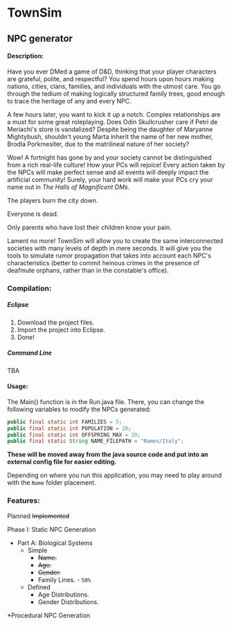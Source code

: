 # TownSim
## NPC generator

#### Description:
Have you ever DMed a game of D&D, thinking that your player characters are grateful,
polite, and respectful? You spend hours upon hours making nations, cities, clans, 
families, and individuals with the utmost care. You go through the tedium of making
logically structured family trees, good enough to trace the heritage of any and every
NPC.

A few hours later, you want to kick it up a notch. Complex relationships are a must
for some great roleplaying. Does Odin Skullcrusher care if Petri de Meriachi's store is
vandalized? Despite being the daughter of Maryanne Mightybush, shouldn't young Marta
inherit the name of her new mother, Brodla Porkmesiter, due to the matrilineal nature
of her society?

Wow! A fortnight has gone by and your society cannot be distinguished from a rich
real-life culture! How your PCs will rejoice! Every action taken by the NPCs will make
perfect sense and all events will deeply impact the artificial community! Surely, your
hard work will make your PCs cry your name out in *The Halls of Magnificent DMs*.


The players burn the city down. 

Everyone is dead.

Only parents who have lost their children know your pain.

	
	
Lament no more! TownSim will allow you to create the same interconnected societies
with many levels of depth in mere seconds. It will give you the tools to simulate rumor
propagation that takes into account each NPC's characteristics (better to commit heinous
crimes in the presence of deafmute orphans, rather than in the constable's office).


### Compilation:
##### Eclipse
1. Download the project files.
2. Import the project into Eclipse.
3. Done!

##### Command Line
TBA

#### Usage:
The Main() function is in the Run.java file.
There, you can change the following variables to modify the NPCs generated:
```Java
public final static int FAMILIES = 5; 
public final static int POPULATION = 20;
public final static int OFFSPRING_MAX = 20;
public final static String NAME_FILEPATH = "Names/Italy";
```

__These will be moved away from the java source code and put into an external config
file for easier editing.__

Depending on where you run this application, you may need to play around with the `Name` folder
placement. 

### Features:
Planned
~~Implemented~~

Phase I: Static NPC Generation

* Part A: Biological Systems
  	* Simple 
    	* ~~Name.~~
    	* ~~Age.~~
    	* ~~Gender.~~
    	* Family Lines. - `50%`
  	* Defined
    	* Age Distributions.
    	* Gender Distributions.
      
*Procedural NPC Generation
  